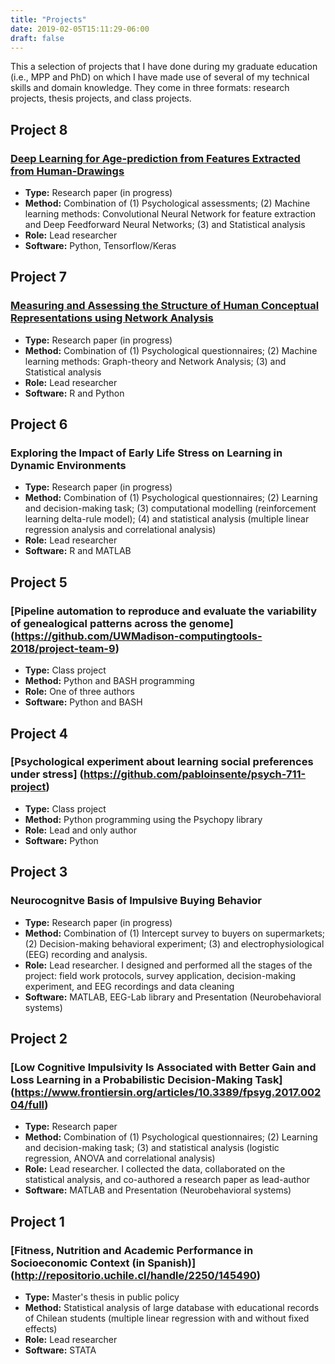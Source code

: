 ```yaml
---
title: "Projects"
date: 2019-02-05T15:11:29-06:00
draft: false
---
```

This a selection of projects that I have done during my graduate education (i.e., MPP and PhD) on which I have made use of several of my technical skills and domain knowledge. They come in three formats: research projects, thesis projects, and class projects.

## Project 8
### [Deep Learning for Age-prediction from Features Extracted from Human-Drawings](https://github.com/pabloinsente/CovNet_Human_Drawings)
- **Type:** Research paper (in progress)
- **Method:** Combination of (1) Psychological assessments; (2) Machine learning methods: Convolutional Neural Network for feature extraction and Deep Feedforward Neural Networks; (3) and Statistical analysis
- **Role:** Lead researcher
- **Software:** Python, Tensorflow/Keras

## Project 7
### [Measuring and Assessing the Structure of Human Conceptual Representations using Network Analysis](https://github.com/pabloinsente/visualization_semantic_networks)
- **Type:** Research paper (in progress)
- **Method:** Combination of (1) Psychological questionnaires; (2) Machine learning methods: Graph-theory and Network Analysis; (3) and Statistical analysis
- **Role:** Lead researcher
- **Software:** R and Python

## Project 6
### Exploring the Impact of Early Life Stress on Learning in Dynamic Environments
- **Type:** Research paper (in progress)
- **Method:** Combination of (1) Psychological questionnaires; (2) Learning and decision-making task; (3) computational modelling (reinforcement learning delta-rule model); (4) and statistical analysis (multiple linear regression analysis and correlational analysis)   
- **Role:** Lead researcher
- **Software:** R and MATLAB

## Project 5
### [Pipeline automation to reproduce and evaluate the variability of genealogical patterns across the genome] (https://github.com/UWMadison-computingtools-2018/project-team-9)
- **Type:** Class project
- **Method:** Python and BASH programming
- **Role:** One of three authors
- **Software:** Python and BASH

## Project 4
### [Psychological experiment about learning social preferences under stress] (https://github.com/pabloinsente/psych-711-project)
- **Type:** Class project
- **Method:** Python programming using the Psychopy library
- **Role:** Lead and only author
- **Software:** Python

## Project 3
### Neurocognitve Basis of Impulsive Buying Behavior
- **Type:** Research paper (in progress)
- **Method:** Combination of (1) Intercept survey to buyers on supermarkets; (2) Decision-making behavioral experiment; (3) and electrophysiological (EEG) recording and analysis.
- **Role:** Lead researcher. I designed and performed all the stages of the project: field work protocols, survey application, decision-making experiment, and EEG recordings and data cleaning
- **Software:** MATLAB, EEG-Lab library and Presentation (Neurobehavioral systems)

## Project 2
### [Low Cognitive Impulsivity Is Associated with Better Gain and Loss Learning in a Probabilistic Decision-Making Task] (https://www.frontiersin.org/articles/10.3389/fpsyg.2017.00204/full)
- **Type:** Research paper
- **Method:** Combination of (1) Psychological questionnaires; (2) Learning and decision-making task; (3) and statistical analysis (logistic regression, ANOVA and correlational analysis)
- **Role:** Lead researcher. I collected the data, collaborated on the statistical analysis, and co-authored a research paper as lead-author
- **Software:** MATLAB and Presentation (Neurobehavioral systems)

## Project 1
### [Fitness, Nutrition and Academic Performance in Socioeconomic Context (in Spanish)] (http://repositorio.uchile.cl/handle/2250/145490)
- **Type:** Master's thesis in public policy
- **Method:** Statistical analysis of large database with educational records of Chilean students (multiple linear regression with and without fixed effects)
- **Role:** Lead researcher
- **Software:** STATA
